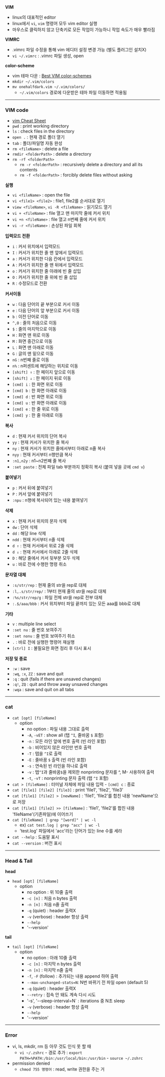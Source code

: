 <b>VIM</b>
- linux의 대표적인 editor
- linux에서 `vi`, `vim` 명령어 모두 vim editor 실행
- 마우스로 클릭하지 않고 단축키로 모든 작업이 가능하니 작업 속도가 매우 빨라짐

<b>VIMRC</b>
- .vimrc 파일 수정을 통해 vim 에디터 설정 변경 가능 (별도 플러그인 설치X)
- `vi ~/.vimrc` : .vimrc 파일 생성, open

<b>color-scheme</b>
- vim 테마 다운 : [Best VIM color-schemes](https://www.slant.co/topics/480/~best-vim-color-schemes)
- `mkdir ~/.vim/colors`
- `mv onehalfdark.vim ~/.vim/colors/`
  - `~/.vim/colors` 경로에 다운받은 테마 파일 이동하면 적용됨

---

### VIM code
- [vim Cheat Sheet](https://vim.rtorr.com/)
- `pwd` : print working directory
- `ls` : check files in the directory
- `open .` : 현재 경로 폴더 열기
- `tab` : 폴더/파일명 자동 완성
- `rm <fileName>` : delete a file
- `rmdir <folderPath>` : delete a directory
- `rm -rf <folderPath>`
  - `rm -r <folderPath>` : recursively delete a directory and all its contents
  - `rm -f <folderPath>` : forcibly delete files without asking

<b>실행</b>
- `vi <fileName>` : open the file
- `vi <file1> <file2>` : file1, file2를 순서대로 열기
- `view <fileName>`, `vi -R <fileName>` : 읽기모드 열기
- `vi + <fileName>` : file 열고 맨 마지막 줄에 커서 위치
- `vi +n <fileName>` : file 열고 n번째 줄에 커서 위치
- `vi -r <fileName>` : 손상된 파일 회복

<b>입력모드 전환</b>
- `i` : 커서 위치에서 입력모드
- `I` : 커서가 위치한 줄 맨 앞에서 입력모드
- `a` : 커서가 위치한 다음 칸에서 입력모드
- `A` : 커서가 위치한 줄 맨 뒤에서 입력모드
- `o` : 커서가 위치한 줄 아래에 빈 줄 삽입
- `O` : 커서가 위치한 줄 위에 빈 줄 삽입
- `R` : 수정모드로 전환

<b>커서이동</b>
- `w` : 다음 단어의 끝 부분으로 커서 이동
- `e` : 다음 단어의 앞 부분으로 커서 이동
- `b` : 이전 단어로 이동
- `^,O` : 줄의 처음으로 이동
- `$` : 줄의 마지막으로 이동
- `H` : 화면 맨 위로 이동
- `M` : 화면 중간으로 이동
- `L` : 화면 맨 아래로 이동
- `G` : 글의 맨 밑으로 이동
- `nG` : n번째 줄로 이동
- `n%` : n퍼센트에 해당하는 위치로 이동
- `[shift] ↑` : 한 페이지 앞으로 이동
- `[shift] ↓` : 한 페이지 뒤로 이동
- `[cmd] i` : 한 화면 위로 이동
- `[cmd] b` : 한 화면 아래로 이동
- `[cmd] d` : 반 화면 위로 이동
- `[cmd] u` : 반 화면 아래로 이동
- `[cmd] e` : 한 줄 위로 이동
- `[cmd] y` : 한 줄 아래로 이동

<b>복사</b>
- `d` : 현재 커서 위치의 단어 복사
- `yy` : 현재 커서가 위치한 줄 복사
- `ny` : 현재 커서가 위치한 줄에서부터 아래로 n줄 복사
- `nyy` : 현재 커서부터 n행만큼 복사
- `:n1,n2y` : n1~n2번째 줄 복사
- `:set paste` : 전체 파일 tab 부분까지 정확히 복사 (붙여 넣을 곳에 `cmd v`)

<b>붙여넣기</b>
- `p` : 커서 뒤에 붙여넣기
- `P` : 커서 앞에 붙여넣기
- `:npu` : n행에 복사되어 있는 내용 붙여넣기

<b>삭제</b>
- `x` : 현재 커서 위치의 문자 삭제
- `dw` : 단어 삭제
- `dd` : 해당 line 삭제
- `ndd` : 현재 커서부터 n줄 삭제
- `d ↑` : 현재 커서에서 위로 2줄 삭제
- `d ↓` : 현재 커서에서 아래로 2줄 삭제
- `D` : 해당 줄에서 커서 뒷부분 모두 삭제
- `u` : 바로 전에 수행한 명령 취소

<b>문자열 대체</b>
- `:s/str/rep` : 현재 줄의 str을 rep로 대체
- `:l,.s/str/rep/` : 1부터 현재 줄의 str을 rep로 대체
- `:%s/str/rep/g` : 파일 전체 str을 rep로 전부 대체
- `:.$/aaa/bbb` : 커서 위치부터 파일 끝까지 있는 모든 aaa를 bbb로 대체

<b>기타</b>
- `v` : multiple line select
- `:set nu` : 줄 번호 보여주기
- `:set nonu` : 줄 번호 보여주기 취소
- `.` : 바로 전에 실행한 명령어 재실행
- `[ctrl] I` : 불필요한 화면 정리 후 다시 표시

<b>저장 및 종료</b>
- `:w` : save
- `:wq`, `:x`, `ZZ` : save and quit
- `:q` : quit (fails if there are unsaved changes)
- `:q!`, `ZQ` : quit and throw away unsaved changes
- `:wqa` : save and quit on all tabs


---

### cat

- `cat [opt] [fileName]`
  - option
    - no option : 파일 내용 그대로 출력
    - `-A`, `-vET` : show all (탭 `^I`, 줄바꿈 `$` 포함)
    - `-n` : 모든 라인 앞에 번호 출력 (빈 라인 포함)
    - `-b` : 비어있지 않은 라인만 번호 출력
    - `-T` : 탭을 `^I`로 출력
    - `-E` : 줄바꿈 `$` 출력 (빈 라인 포함)
    - `-s` : 연속된 빈 라인을 하나로 출력
    - `-v` : 탭`^I`과 줄바꿈`$`을 제외한 nonprinting 문자를 ^, M- 사용하여 출력
    - `-t`, `-vT` : nonprinting 문자 출력 (탭 `^I` 포함)
- `cat > [fileName]` : 터미널 자체에 파일 내용 입력 - `[cmd] c` : 종료
- `cat [file1] [file2] [file3]` : print 'file1', 'file2', 'file3'
- `cat [file1] [file2] > [newName]` : 'file1', 'file2'를 합친 내용 'newName'으로 저장
- `cat [file1] [file2] >> [fileName]` : 'file1', 'file2'를 합친 내용 'fileName'(기존파일)에 이어쓰기
- `cat [fileName] | grep "[word]" | wc -l`
  - ex) `cat test.log | grep "acc" | wc -l`
  - 'test.log' 파일에서 'acc'라는 단어가 있는 line 수를 세라
- `cat --help` : 도움말 표시
- `cat --version` : 버전 표시

---

### Head & Tail

<b>head</b>
- `head [opt] [fileName]`
  - option
    - no option : 위 10줄 출력
    - `-c [n]` : 처음 n bytes 출력
    - `-n [n]` : 처음 n줄 출력
    - `-q` (quiet) : header 출력X
    - `-v` (verbose) : header 항상 출력
    - `--help`
    - '--version'

<b>tail</b>
- `tail [opt] [fileName]`
  - option
    - no option : 아래 10줄 출력
    - `-c [n]` : 마지막 n bytes 출력
    - `-n [n]` : 마지막 n줄 출력
    - `-f`, `-F` (follow) : 추가되는 내용 append 하여 출력
    - `--max-unchanged-stats=N`: N번 바뀌기 전 파일 open (default 5)
    - `-q` (quiet) : header 출력X
    - `--retry` : 접속 안 돼도 계속 다시 시도
    - '-s', '--sleep-interval=N` : iterations 중 N초 sleep
    - `-v` (verbose) : header 항상 출력
    - `--help`
    - '--version'

---

### Error
- vi, ls, mkdir, rm 등 아무 것도 인식 못 할 때
  - `vi ~/.zshrc` - 경로 추가 : `export PATH=%PATH:/bin:/usr/local/bin:/usr/bin` - `source ~/.zshrc`
- permission denied 
  - `chmod 755 명령어` : read, write 권한을 주는 거

